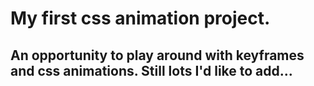# My first css animation project.  

## An opportunity to play around with keyframes and css animations. Still lots I'd like to add...